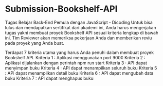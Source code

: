 # Submission-Bookshelf-API
Tugas Belajar Back-End Pemula dengan JavaScript - Dicoding 
Untuk bisa lulus dan mendapatkan sertifikat dari akademi ini, Anda harus mengerjakan tugas yakni membuat proyek Bookshelf API sesuai kriteria lengkap di bawah ini. Tim Reviewer akan memeriksa pekerjaan Anda dan memberikan reviu pada proyek yang Anda buat.

Terdapat 7 kriteria utama yang harus Anda penuhi dalam membuat proyek Bookshelf API.
Kriteria 1 : Aplikasi menggunakan port 9000
Kriteria 2 : Aplikasi dijalankan dengan perintah npm run start
Kriteria 3 : API dapat menyimpan buku
Kriteria 4 : API dapat menampilkan seluruh buku
Kriteria 5 : API dapat menampilkan detail buku
Kriteria 6 : API dapat mengubah data buku
Kriteria 7 : API dapat menghapus buku
